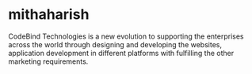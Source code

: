 # mithaharish
CodeBind Technologies is a new evolution to supporting the enterprises across the world through designing and developing the websites, application development in different platforms with fulfilling the other marketing requirements.
